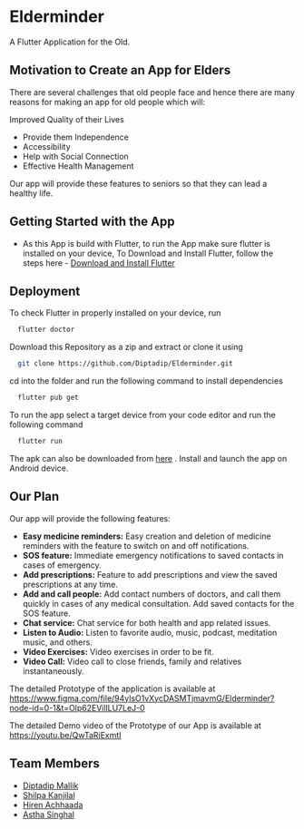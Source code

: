 # Elderminder

A Flutter Application for the Old.

## Motivation to Create an App for Elders

There are several challenges that old people face and hence there are many reasons for making an app for old people which will:

Improved Quality of their Lives
- Provide them Independence
- Accessibility
- Help with Social Connection
- Effective Health Management

Our app will provide these features to seniors so that they can lead a healthy life.

## Getting Started with the App

- As this App is build with Flutter, to run the App make sure flutter is installed on your device, To Download and Install Flutter, follow the steps here - [Download and Install Flutter](https://docs.flutter.dev/get-started/install)

## Deployment

To check Flutter in properly installed on your device, run

```bash
  flutter doctor
```

Download this Repository as a zip and extract or clone it using 

```bash
  git clone https://github.com/Diptadip/Elderminder.git
```
cd into the folder and run the following command to install dependencies

```bash
  flutter pub get
```
To run the app select a target device from your code editor and run the following command

```bash
  flutter run
```
The apk can also be downloaded from [here](https://drive.google.com/file/d/1VQtS7kvCm2I2BpzbbVy_n0_mZsiIWuWE/view?usp=share_link) . Install and launch the app on Android device.


## Our Plan

Our app will provide the following features:

- **Easy medicine reminders:** Easy creation and deletion of medicine reminders with the feature to switch on and off notifications.
- **SOS feature:** Immediate emergency notifications to saved contacts in cases of emergency.
- **Add prescriptions:** Feature to add prescriptions and view the saved prescriptions at any time.
- **Add and call people:** Add contact numbers of doctors, and call them quickly in cases of any medical consultation. Add saved contacts for the SOS feature.
- **Chat service:** Chat service for both health and app related issues.
- **Listen to Audio:** Listen to favorite audio, music, podcast, meditation music, and others.
- **Video Exercises:** Video exercises in order to be fit.
- **Video Call:** Video call to close friends, family and relatives instantaneously.

The detailed Prototype of the application is available at https://www.figma.com/file/94ylsO1vXycDASMTjmavmG/Elderminder?node-id=0-1&t=Olp62EVillLU7LeJ-0 

The detailed Demo video of the Prototype of our App is available at https://youtu.be/QwTaRiExmtI

## Team Members
- [Diptadip Mallik](https://github.com/Diptadip)
- [Shilpa Kanjilal](https://github.com/ShilpaKanjilal12)
- [Hiren Achhaada](https://github.com/Hirenachhaada)
- [Astha Singhal](https://github.com/Astha-Singhal-123)
